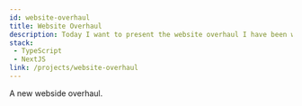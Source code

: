 ```yaml
---
id: website-overhaul
title: Website Overhaul
description: Today I want to present the website overhaul I have been working on.
stack: 
 - TypeScript
 - NextJS
link: /projects/website-overhaul
---
```

A new webside overhaul.
